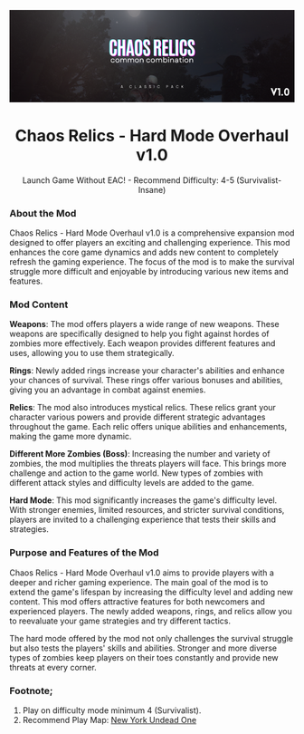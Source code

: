 <a name="readme-top"></a>

<div align="center">
  <a href="https://discord.gg/sDQGBTDujQ">
    <img src="./Chaos Relics.png" alt="Logo" width="auto" height="auto">
  </a>

  <h1 align="center">Chaos Relics - Hard Mode Overhaul v1.0</h3>

  <p align="center">
    Launch Game Without EAC! - Recommend Difficulty: 4-5 (Survivalist-Insane)
    <br />
  </p>
</div>

### About the Mod

Chaos Relics - Hard Mode Overhaul v1.0 is a comprehensive expansion mod designed to offer players an exciting and challenging experience. This mod enhances the core game dynamics and adds new content to completely refresh the gaming experience. The focus of the mod is to make the survival struggle more difficult and enjoyable by introducing various new items and features.

### Mod Content

**Weapons**:
The mod offers players a wide range of new weapons. These weapons are specifically designed to help you fight against hordes of zombies more effectively. Each weapon provides different features and uses, allowing you to use them strategically.

**Rings**:
Newly added rings increase your character's abilities and enhance your chances of survival. These rings offer various bonuses and abilities, giving you an advantage in combat against enemies.

**Relics**:
The mod also introduces mystical relics. These relics grant your character various powers and provide different strategic advantages throughout the game. Each relic offers unique abilities and enhancements, making the game more dynamic.

**Different More Zombies (Boss)**:
Increasing the number and variety of zombies, the mod multiplies the threats players will face. This brings more challenge and action to the game world. New types of zombies with different attack styles and difficulty levels are added to the game.

**Hard Mode**:
This mod significantly increases the game's difficulty level. With stronger enemies, limited resources, and stricter survival conditions, players are invited to a challenging experience that tests their skills and strategies.

### Purpose and Features of the Mod

Chaos Relics - Hard Mode Overhaul v1.0 aims to provide players with a deeper and richer gaming experience. The main goal of the mod is to extend the game's lifespan by increasing the difficulty level and adding new content. This mod offers attractive features for both newcomers and experienced players. The newly added weapons, rings, and relics allow you to reevaluate your game strategies and try different tactics.

The hard mode offered by the mod not only challenges the survival struggle but also tests the players' skills and abilities. Stronger and more diverse types of zombies keep players on their toes constantly and provide new threats at every corner.

### Footnote;

1. Play on difficulty mode minimum 4 (Survivalist).
2. Recommend Play Map: [New York Undead One](https://7daystodiemods.com/map-new-york-undead-one/)
